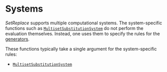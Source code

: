 # Systems

*SetReplace* supports multiple computational systems. The system-specific functions such as
[`MultisetSubstitutionSystem`](MultisetSubstitutionSystem.md) do not perform the evaluation themselves. Instead, one
uses them to specify the rules for the [generators](/Documentation/Generators/README.md).

These functions typically take a single argument for the system-specific rules:

* [`MultisetSubstitutionSystem`](MultisetSubstitutionSystem.md)
